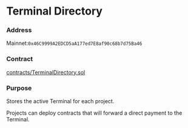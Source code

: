 # Terminal Directory

### Address

Mainnet:`0x46C9999A2EDCD5aA177ed7E8af90c68b7d75Ba46`

### Contract

[contracts/TerminalDirectory.sol](https://github.com/jbx-protocol/juicehouse/blob/main/packages/hardhat/contracts/TerminalDirectory.sol)

### Purpose

Stores the active Terminal for each project.

Projects can deploy contracts that will forward a direct payment to the Terminal.

